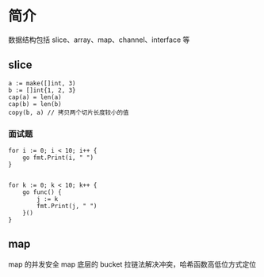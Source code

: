# 简介
数据结构包括 slice、array、map、channel、interface 等

## slice

    a := make([]int, 3)
    b := []int{1, 2, 3}
    cap(a) = len(a)
    cap(b) = len(b)
    copy(b, a) // 拷贝两个切片长度较小的值


### 面试题

	for i := 0; i < 10; i++ {
		go fmt.Print(i, " ")
	}


	for k := 0; k < 10; k++ {
		go func() {
			j := k
			fmt.Print(j, " ")
		}()
	}

## map
map 的并发安全
map 底层的 bucket 拉链法解决冲突，哈希函数高低位方式定位
